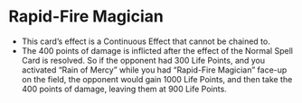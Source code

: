 # Rapid-Fire Magician

*   This card’s effect is a Continuous Effect that cannot be chained to.
*   The 400 points of damage is inflicted after the effect of the Normal Spell Card is resolved. So if the opponent had 300 Life Points, and you activated “Rain of Mercy” while you had “Rapid-Fire Magician” face-up on the field, the opponent would gain 1000 Life Points, and then take the 400 points of damage, leaving them at 900 Life Points.
